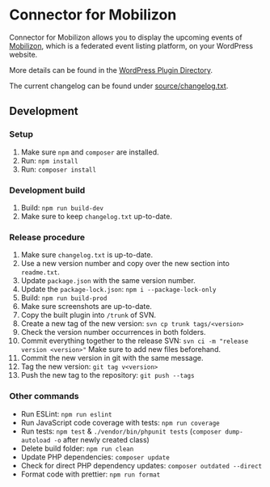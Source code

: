 # Connector for Mobilizon

Connector for Mobilizon allows you to display the upcoming events of [Mobilizon](https://joinmobilizon.org/), which is a federated event listing platform, on your WordPress website.

More details can be found in the [WordPress Plugin Directory](https://wordpress.org/plugins/connector-mobilizon/).

The current changelog can be found under [source/changelog.txt](source/changelog.txt).

## Development

### Setup

1. Make sure `npm` and `composer` are installed.
2. Run: `npm install`
3. Run: `composer install`

### Development build

1. Build: `npm run build-dev`
2. Make sure to keep `changelog.txt` up-to-date.

### Release procedure

1. Make sure `changelog.txt` is up-to-date.
2. Use a new version number and copy over the new section into `readme.txt`.
3. Update `package.json` with the same version number.
4. Update the `package-lock.json`: `npm i --package-lock-only`
5. Build: `npm run build-prod`
6. Make sure screenshots are up-to-date.
7. Copy the built plugin into `/trunk` of SVN.
8. Create a new tag of the new version: `svn cp trunk tags/<version>`
9. Check the version number occurrences in both folders.
10. Commit everything together to the release SVN: `svn ci -m "release version <version>"` Make sure to add new files beforehand.
11. Commit the new version in git with the same message.
12. Tag the new version: `git tag v<version>`
13. Push the new tag to the repository: `git push --tags`

### Other commands

- Run ESLint: `npm run eslint`
- Run JavaScript code coverage with tests: `npm run coverage`
- Run tests: `npm test` & `./vendor/bin/phpunit tests` (`composer dump-autoload -o` after newly created class)
- Delete build folder: `npm run clean`
- Update PHP dependencies: `composer update`
- Check for direct PHP dependency updates: `composer outdated --direct`
- Format code with prettier: `npm run format`
